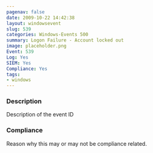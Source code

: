 ```yaml
---
pagenav: false
date: 2009-10-22 14:42:38
layout: windowsevent
slug: 539
categories: Windows-Events 500
summary: Logon Failure - Account locked out
image: placeholder.png
Event: 539
Log: Yes
SIEM: Yes
Compliance: Yes
tags:
- windows
---
```


### Description

Description of the event ID

### Compliance

Reason why this may or may not be compliance related. 
